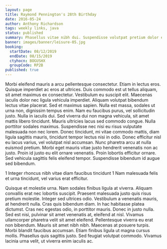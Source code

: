 ```yaml
---
layout: page
title: Raymond Pennington's 28th Birthday
date: 2016-05-24
author: Anthony Richardson
tags: weekly links, java
status: published
summary: Phasellus vitae nibh dui. Suspendisse volutpat pretium dolor eu condimentum.
banner: images/banner/leisure-05.jpg
booking:
  startDate: 08/12/2019
  endDate: 08/15/2019
  ctyhocn: BOGUSHX
  groupCode: RP2B
published: true
---
```

Morbi eleifend mauris a arcu pellentesque consectetur. Etiam in lectus eros. Quisque imperdiet ac eros at ultrices. Duis commodo est ut tellus aliquam, sit amet maximus ex consectetur. Vestibulum eu suscipit elit. Maecenas iaculis dolor nec ligula vehicula imperdiet. Aliquam volutpat bibendum lectus vitae placerat. Sed et maximus sapien. Nulla est massa, sodales ut urna non, dignissim tempus enim. Nam eu faucibus purus, vel sollicitudin justo. Nulla in iaculis dui. Sed viverra dui non magna vehicula, sit amet mattis libero tincidunt. Mauris ultricies lacus sed commodo congue. Nulla porttitor sodales maximus. Suspendisse nec nisi eu risus vulputate malesuada non nec lorem. Donec tincidunt, mi vitae commodo mattis, diam ligula sagittis mauris, tincidunt tempor lectus nisi in odio.
Donec efficitur nisl eu lacus varius, vel volutpat nisl accumsan. Nunc pharetra arcu at nulla euismod pretium. Morbi eget mauris vitae justo hendrerit venenatis non ac justo. Proin id justo eu elit ornare venenatis. Proin lobortis efficitur ornare. Sed vehicula sagittis felis eleifend tempor. Suspendisse bibendum id augue sed bibendum.

1 Integer rhoncus nibh vitae diam faucibus tincidunt
1 Nam malesuada felis et urna tincidunt, vel varius erat efficitur.

Quisque et molestie urna. Nam sodales finibus ligula at viverra. Aliquam convallis erat nec lobortis suscipit. Praesent malesuada justo quis risus pretium molestie. Integer sed ultrices odio. Vestibulum a venenatis mauris, at hendrerit nulla. Cras quis bibendum diam.
In hac habitasse platea dictumst. Cras nec egestas odio, in porttitor mauris. Donec in justo nulla. Sed est nisi, pulvinar sit amet venenatis at, eleifend at nisl. Vivamus ullamcorper pharetra velit sit amet eleifend. Pellentesque viverra eu erat non bibendum. Mauris sit amet nibh nibh. Maecenas at posuere turpis. Morbi blandit faucibus accumsan. Etiam finibus ligula ut magna cursus mollis. Phasellus quis sagittis justo. Sed feugiat volutpat commodo. Vivamus lacinia urna velit, ut viverra enim iaculis ac.
